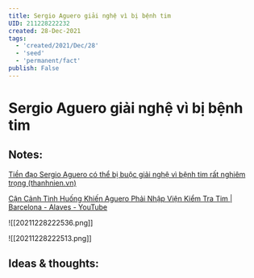 ```yaml
---
title: Sergio Aguero giải nghệ vì bị bệnh tim
UID: 211228222232
created: 28-Dec-2021
tags:
  - 'created/2021/Dec/28'
  - 'seed'
  - 'permanent/fact'
publish: False
---
```

# Sergio Aguero giải nghệ vì bị bệnh tim

## Notes:
[Tiền đạo Sergio Aguero có thể bị buộc giải nghệ vì bệnh tim rất nghiêm trọng (thanhnien.vn)](https://thanhnien.vn/tien-dao-sergio-aguero-co-the-bi-buoc-giai-nghe-vi-benh-tim-rat-nghiem-trong-post1400709.html)

[Cận Cảnh Tình Huống Khiến Aguero Phải Nhập Viện Kiểm Tra Tim | Barcelona - Alaves - YouTube](https://www.youtube.com/watch?v=FdOi8i9XGIY)

![[20211228222536.png]]

![[20211228222513.png]]

## Ideas & thoughts:


